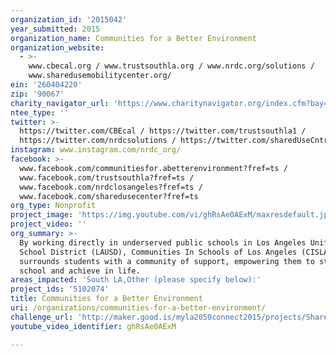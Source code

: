 ```yaml
---
organization_id: '2015042'
year_submitted: 2015
organization_name: Communities for a Better Environment
organization_website:
  - >-
    www.cbecal.org / www.trustsouthla.org / www.nrdc.org/solutions /
    www.sharedusemobilitycenter.org/
ein: '260404220'
zip: '90067'
charity_navigator_url: 'https://www.charitynavigator.org/index.cfm?bay=search.profile&ein=260404220'
ntee_type: ''
twitter: >-
  https://twitter.com/CBEcal / https://twitter.com/trustsouthla1 /
  https://twitter.com/nrdcsolutions / https://twitter.com/sharedUseCntr
instagram: www.instagram.com/nrdc_org/
facebook: >-
  www.facebook.com/communitiesfor.abetterenvironment?fref=ts /
  www.facebook.com/trustsouthla?fref=ts /
  www.facebook.com/nrdclosangeles?fref=ts /
  www.facebook.com/sharedusecenter?fref=ts
org_type: Nonprofit
project_image: 'https://img.youtube.com/vi/ghRsAe0AExM/maxresdefault.jpg'
project_video: ''
org_summary: >-
  By working directly in underserved public schools in Los Angeles Unified
  School District (LAUSD), Communities In Schools of Los Angeles (CISLA)
  surrounds students with a community of support, empowering them to stay in
  school and achieve in life.
areas_impacted: 'South LA,Other (please specify below):'
project_ids: '5102074'
title: Communities for a Better Environment
uri: /organizations/communities-for-a-better-environment/
challenge_url: 'http://maker.good.is/myla2050connect2015/projects/ShareSouthLA.html'
youtube_video_identifier: ghRsAe0AExM

---
```

